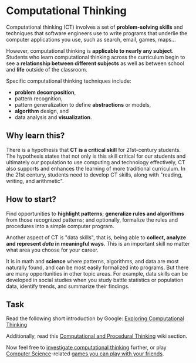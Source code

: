 Computational Thinking
======================

Computational thinking (CT) involves a set of **problem-solving skills**
and techniques that software engineers use to write programs that
underlie the computer applications you use, such as search, email, games, maps...

However, computational thinking is **applicable to nearly any subject**.
Students who learn computational thinking across the curriculum
begin to see a **relationship between different subjects** as well as
between school and **life** outside of the classroom.

Specific computational thinking techniques include:
* **problem decomposition**,
* pattern recognition,
* pattern generalization to define **abstractions** or models,
* **algorithm** design, and
* data analysis and **visualization**.

Why learn this?
---------------
There is a hypothesis that **CT is a critical skill** for 21st-century students.
The hypothesis states that not only is this skill critical for our students
and ultimately our population to use computing and technology effectively,
CT also supports and enhances the learning of more traditional curriculum.
In the 21st century, students need to develop CT skills, along with "reading, writing, and arithmetic".

How to start?
-------------
Find opportunities to **highlight patterns**;
**generalize rules and algorithms** from those recognized patterns;
and optionally, formalize the rules and procedures into a simple computer program.

Another aspect of CT is "data skills", that is, being able to **collect, analyze and represent _data_ in meaningful ways**.
This is an important skill no matter what area you choose for your career.

It is in math and **science** where patterns, algorithms, and data are most naturally found,
and can be most easily formalized into programs.
But there are many opportunities in other topic areas.
For example, data skills can be developed in social studies when
you study battle statistics or population data, identify trends, and summarize their findings.

Task
----
Read the following short introduction by Google:
[Exploring Computational Thinking](http://www.google.com/edu/computational-thinking/what-is-ct.html)

Additionally, read this
[Computational and Procedural Thinking](http://iae-pedia.org/Computational_Thinking#Computational_and_Procedural_Thinking)
wiki section.

Now feel free to [investigate computational thinking](http://www.cs4fn.org/computationalthinking/)
further, or play [Computer Science](cs_course.md)-related
[games you can play with your friends](http://csunplugged.com/activities).
